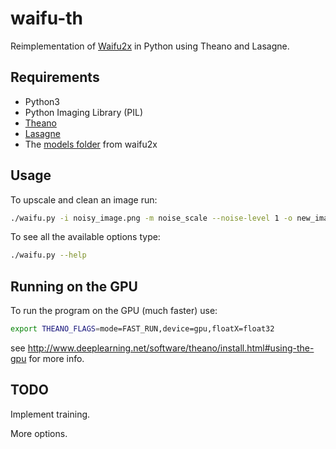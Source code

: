 # waifu-th
Reimplementation of [Waifu2x](https://github.com/nagadomi/waifu2x) in Python using Theano and Lasagne.

## Requirements

- Python3
- Python Imaging Library (PIL)
- [Theano](http://www.deeplearning.net/software/theano/install.html)
- [Lasagne](https://github.com/Lasagne/Lasagne)
- The [models folder](https://github.com/nagadomi/waifu2x/tree/master/models) from waifu2x

## Usage

To upscale and clean an image run:
```sh
./waifu.py -i noisy_image.png -m noise_scale --noise-level 1 -o new_image.png
```

To see all the available options type:
```sh
./waifu.py --help
```

## Running on the GPU

To run the program on the GPU (much faster) use:

```sh
export THEANO_FLAGS=mode=FAST_RUN,device=gpu,floatX=float32
```

see http://www.deeplearning.net/software/theano/install.html#using-the-gpu for more info.

## TODO

Implement training.

More options.
